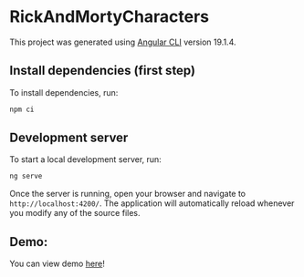 # RickAndMortyCharacters

This project was generated using [Angular CLI](https://github.com/angular/angular-cli) version 19.1.4.

## Install dependencies (first step)

To install dependencies, run:

```bash
npm ci
```

## Development server

To start a local development server, run:

```bash
ng serve
```

Once the server is running, open your browser and navigate to `http://localhost:4200/`. The application will automatically reload whenever you modify any of the source files.

## Demo:

You can view demo [here](www.google.com)!
